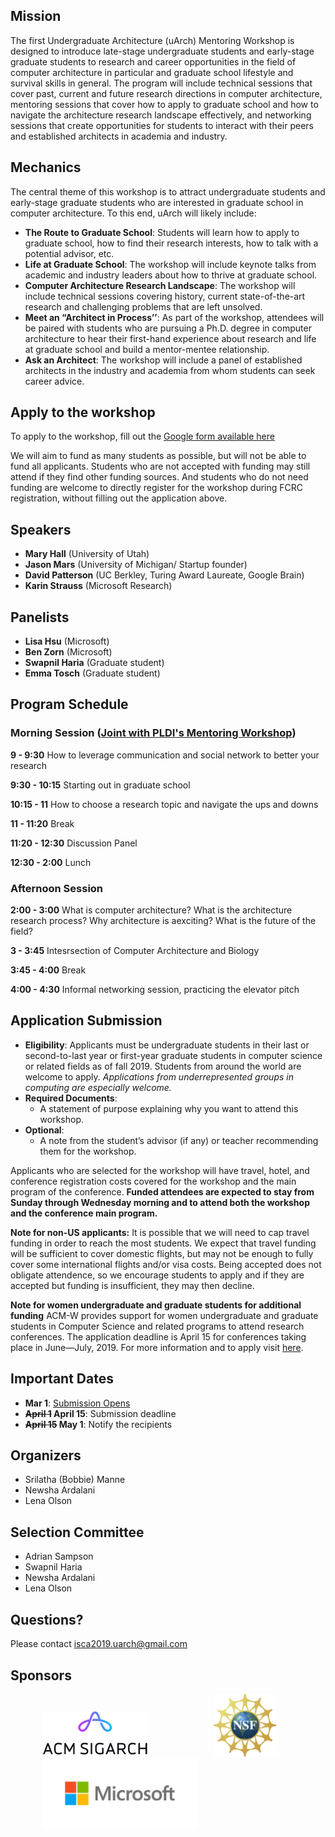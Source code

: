 
## Mission

The first Undergraduate Architecture (uArch) Mentoring Workshop is designed to introduce late-stage undergraduate students and early-stage graduate students to research and career opportunities in the field of computer architecture in particular and graduate school lifestyle and survival skills in general. The program will include technical sessions that cover past, current and future research directions in computer architecture, mentoring sessions that cover how to apply to graduate school and how to navigate the architecture research landscape effectively, and networking sessions that create opportunities for students to interact with their peers and established architects in academia and industry. 

## Mechanics

The central theme of this workshop is to attract undergraduate students and early-stage graduate students who are interested in graduate school in computer architecture. To this end, uArch will likely include:
* **The Route to Graduate School**: Students will learn how to apply to graduate school, how to find their research interests, how to talk with a potential advisor, etc.
* **Life at Graduate School**: The workshop will include keynote talks from academic and industry leaders about how to thrive at graduate school.
* **Computer Architecture Research Landscape**: The workshop will include technical sessions covering history, current state-of-the-art research and challenging problems that are left unsolved.
* **Meet an “Architect in Process’’**: As part of the workshop, attendees will be paired with students who are pursuing a Ph.D. degree in computer architecture to hear their first-hand experience about research and life at graduate school and build a mentor-mentee relationship.
* **Ask an Architect**: The workshop will include a panel of established architects in the industry and academia from whom students can seek career advice.

## Apply to the workshop

To apply to the workshop, fill out the [Google form available here](https://docs.google.com/forms/d/e/1FAIpQLSdsEaCqNRF5RhxrplS-etOCLvbUWt9pfYfY-ABR6F2y-RAIag/viewform?vc=0&c=0&w=1)

We will aim to fund as many students as possible, but will not be able to fund all applicants.  Students who are not accepted with funding may still attend if they find other funding sources.  And students who do not need funding are welcome to directly register for the workshop during FCRC registration, without filling out the application above.

## Speakers
* **Mary Hall** (University of Utah)
* **Jason Mars** (University of Michigan/ Startup founder)
* **David Patterson** (UC Berkley, Turing Award Laureate, Google Brain)
* **Karin Strauss** (Microsoft Research)


## Panelists
* **Lisa Hsu** (Microsoft)
* **Ben Zorn** (Microsoft)
* **Swapnil Haria** (Graduate student)
* **Emma Tosch** (Graduate student)

## Program Schedule


### Morning Session ([Joint with PLDI's Mentoring Workshop](https://pldi19.sigplan.org/home/PLMW-PLDI-2019))

**9 - 9:30**             How to leverage communication and social network to better your research

**9:30 - 10:15**         Starting out in graduate school

**10:15 - 11**           How to choose a research topic and navigate the ups and downs

**11 - 11:20**           Break

**11:20 - 12:30**        Discussion Panel


**12:30 - 2:00**         Lunch


### Afternoon Session

**2:00 - 3:00**          What is computer architecture? What is the architecture research process? Why   architecture is aexciting? What is the future of the field?

**3 - 3:45**            Intesrsection of Computer Architecture and Biology

**3:45 - 4:00**          Break

**4:00 - 4:30**          Informal networking session, practicing the elevator pitch


## Application Submission
* **Eligibility**: Applicants must be undergraduate students in their last or second-to-last year or first-year graduate students in computer science or related fields as of fall 2019.  Students from around the world are welcome to apply. *Applications from underrepresented groups in computing are especially welcome.*
* **Required Documents**: 
  * A statement of purpose explaining why you want to attend this workshop.
* **Optional**:
  * A note from the student’s advisor (if any) or teacher recommending them for the workshop.

Applicants who are selected for the workshop will have travel, hotel, and conference registration costs covered for the workshop and the main program of the conference. **Funded attendees are expected to stay from Sunday through Wednesday morning and to attend both the workshop and the conference main program.**

**Note for non-US applicants:** It is possible that we will need to cap travel funding in order to reach the most students.  We expect that travel funding will be sufficient to cover domestic flights, but may not be enough to fully cover some international flights and/or visa costs.  Being accepted does not obligate attendence, so we encourage students to apply and if they are accepted but funding is insufficient, they may then decline.

**Note for women undergraduate and graduate students for additional funding** ACM-W provides support for women undergraduate and graduate students in Computer Science and related programs to attend research conferences. The application deadline is April 15 for conferences taking place in June—July, 2019.   For more information and to apply visit [here](https://women.acm.org/scholarships). 

## Important Dates
- **Mar 1**: [Submission Opens](https://docs.google.com/forms/d/e/1FAIpQLSdsEaCqNRF5RhxrplS-etOCLvbUWt9pfYfY-ABR6F2y-RAIag/viewform?vc=0&c=0&w=1)
- **~~April 1~~ April 15**: Submission deadline
- **~~April 15~~ May 1**: Notify the recipients 

## Organizers
- Srilatha (Bobbie) Manne
- Newsha Ardalani 
- Lena Olson

## Selection Committee
- Adrian Sampson
- Swapnil Haria
- Newsha Ardalani
- Lena Olson

## Questions?
Please contact [isca2019.uarch@gmail.com](isca2019.uarch@gmail.com)

## Sponsors
<p align="left">
 <img src="./images/sigarch.png" hspace="50"/>
 <img src="./images/nsf.svg.png" width="100" height="100" hspace="50"/>
 <img src="./images/microsoft.png" width="250" hspace="50"/>
</p>

